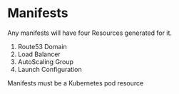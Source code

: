# Manifests

Any manifests will have four Resources generated for it.

1. Route53 Domain
2. Load Balancer
3. AutoScaling Group
4. Launch Configuration

Manifests must be a Kubernetes pod resource